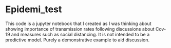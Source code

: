 # Epidemi_test
This code is a jupyter notebook that I created as I was thinking about showing importance of transmission rates following discussions about Cov-19 and measures such as social distancing.  It is not intended to be a predictive model.  Purely a demonstrative example to aid discussion.
